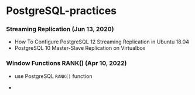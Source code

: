 # PostgreSQL-practices

### Streaming Replication (Jun 13, 2020)

- How To Configure PostgreSQL 12 Streaming Replication in Ubuntu 18.04
- PostgreSQL 10 Master-Slave Replication on Virtualbox

### Window Functions RANK() (Apr 10, 2022)

- use PostgreSQL `RANK()` function

-